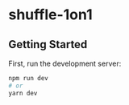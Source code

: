 # shuffle-1on1
## Getting Started

First, run the development server:

```bash
npm run dev
# or
yarn dev
```

